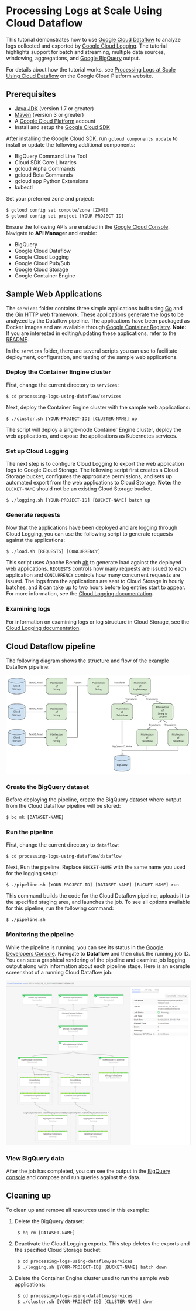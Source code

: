# Processing Logs at Scale Using Cloud Dataflow

This tutorial demonstrates how to use [Google Cloud Dataflow](http://cloud.google.com/dataflow) to analyze logs collected and exported by [Google Cloud Logging](http://cloud.google.com/logging). The tutorial highlights support for batch and streaming, multiple data sources, windowing, aggregations, and [Google BigQuery](http://cloud.google.com/bigquery) output.

For details about how the tutorial works, see [Processing Logs at Scale Using Cloud Dataflow](http://cloud.google.com/solutions/processing-logs-at-scale-using-dataflow) on the Google Cloud Platform website.

## Prerequisites

* [Java JDK](http://www.oracle.com/technetwork/java/javase/downloads/index.html) (version 1.7 or greater)
* [Maven](http://maven.apache.org) (version 3 or greater)
* A [Google Cloud Platform](http://cloud.google.com) account
* Install and setup the [Google Cloud SDK](https://cloud.google.com/sdk/)

After installing the Google Cloud SDK, run `gcloud components update` to install or update the following additional components:

* BigQuery Command Line Tool
* Cloud SDK Core Libraries
* gcloud Alpha Commands
* gcloud Beta Commands
* gcloud app Python Extensions
* kubectl

Set your preferred zone and project:

    $ gcloud config set compute/zone [ZONE]
    $ gcloud config set project [YOUR-PROJECT-ID]

Ensure the following APIs are enabled in the [Google Cloud Console](https://console.developers.google.com/). Navigate to **API Manager** and enable:

* BigQuery
* Google Cloud Dataflow
* Google Cloud Logging
* Google Cloud Pub/Sub
* Google Cloud Storage
* Google Container Engine

## Sample Web Applications

The `services` folder contains three simple applications built using [Go](http://golang.org) and the [Gin](https://github.com/gin-gonic/gin) HTTP web framework. These applications generate the logs to be analyzed by the Dataflow pipeline. The applications have been packaged as Docker images and are available through [Google Container Registry](https://gcr.io). **Note:** If you are interested in editing/updating these applications, refer to the [README](https://github.com/GoogleCloudPlatform/dataflow-log-analytics/tree/master/services).

In the `services` folder, there are several scripts you can use to facilitate deployment, configuration, and testing of the sample web applications.

### Deploy the Container Engine cluster

First, change the current directory to `services`:

    $ cd processing-logs-using-dataflow/services

Next, deploy the Container Engine cluster with the sample web applications:

    $ ./cluster.sh [YOUR-PROJECT-ID] [CLUSTER-NAME] up

The script will deploy a single-node Container Engine cluster, deploy the web applications, and expose the applications as Kubernetes services.

### Set up Cloud Logging

The next step is to configure Cloud Logging to export the web application logs to Google Cloud Storage. The following script first creates a Cloud Storage bucket, configures the appropriate permissions, and sets up automated export from the web applications to Cloud Storage. **Note:** the `BUCKET-NAME` should not be an existing Cloud Storage bucket.

    $ ./logging.sh [YOUR-PROJECT-ID] [BUCKET-NAME] batch up

### Generate requests

Now that the applications have been deployed and are logging through Cloud Logging, you can use the following script to generate requests against the applications:

    $ ./load.sh [REQUESTS] [CONCURRENCY]

This script uses Apache Bench [ab](https://httpd.apache.org/docs/2.2/programs/ab.html) to generate load against the deployed web applications. `REQUESTS` controls how many requests are issued to each application and `CONCURRENCY` controls how many concurrent requests are issued. The logs from the applications are sent to Cloud Storage in hourly batches, and it can take up to two hours before log entries start to appear. For more information, see the [Cloud Logging documentation](https://cloud.google.com/logging/docs/export/using_exported_logs).

### Examining logs

For information on examining logs or log structure in Cloud Storage, see the [Cloud Logging documentation](https://cloud.google.com/logging/docs/export/using_exported_logs#log_entries_in_google_cloud_storage).

## Cloud Dataflow pipeline

The following diagram shows the structure and flow of the example Dataflow pipeline:

![Dataflow pipeline structure](images/dataflow-log-analytics-pipeline.png)

### Create the BigQuery dataset

Before deploying the pipeline, create the BigQuery dataset where output from the Cloud Dataflow pipeline will be stored:

    $ bq mk [DATASET-NAME]

### Run the pipeline

First, change the current directory to `dataflow`:

    $ cd processing-logs-using-dataflow/dataflow

Next, Run the pipeline. Replace `BUCKET-NAME` with the same name you used for the logging setup:

    $ ./pipeline.sh [YOUR-PROJECT-ID] [DATASET-NAME] [BUCKET-NAME] run

This command builds the code for the Cloud Dataflow pipeline, uploads it to the specified staging area, and launches the job. To see all options available for this pipeline, run the following command:

    $ ./pipeline.sh

### Monitoring the pipeline

While the pipeline is running, you can see its status in the [Google Developers Console](https://console.developers.google.com). Navigate to **Dataflow** and then click the running job ID. You can see a graphical rendering of the pipeline and examine job logging output along with information about each pipeline stage. Here is an example screenshot of a running Cloud Dataflow job:

![Running Dataflow job](images/dataflow-log-analytics-ui.png)

### View BigQuery data

After the job has completed, you can see the output in the [BigQuery console](https://bigquery.cloud.google.com) and compose and run queries against the data.

## Cleaning up

To clean up and remove all resources used in this example:

1. Delete the BigQuery dataset:

        $ bq rm [DATASET-NAME]

1. Deactivate the Cloud Logging exports. This step deletes the exports and the specified Cloud Storage bucket:

        $ cd processing-logs-using-dataflow/services
        $ ./logging.sh [YOUR-PROJECT-ID] [BUCKET-NAME] batch down

1. Delete the Container Engine cluster used to run the sample web applications:

        $ cd processing-logs-using-dataflow/services
        $ ./cluster.sh [YOUR-PROJECT-ID] [CLUSTER-NAME] down
